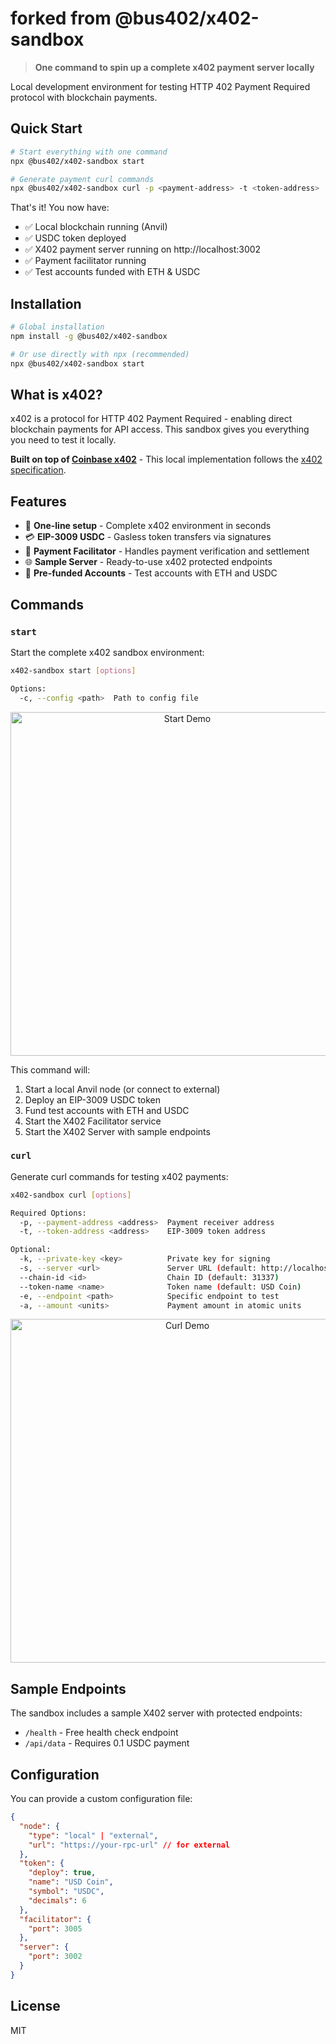 # forked from @bus402/x402-sandbox

> **One command to spin up a complete x402 payment server locally**

Local development environment for testing HTTP 402 Payment Required protocol with blockchain payments.

## Quick Start

```bash
# Start everything with one command
npx @bus402/x402-sandbox start

# Generate payment curl commands
npx @bus402/x402-sandbox curl -p <payment-address> -t <token-address>
```

That's it! You now have:

- ✅ Local blockchain running (Anvil)
- ✅ USDC token deployed
- ✅ X402 payment server running on http://localhost:3002
- ✅ Payment facilitator running
- ✅ Test accounts funded with ETH & USDC

## Installation

```bash
# Global installation
npm install -g @bus402/x402-sandbox

# Or use directly with npx (recommended)
npx @bus402/x402-sandbox start
```

## What is x402?

x402 is a protocol for HTTP 402 Payment Required - enabling direct blockchain payments for API access. This sandbox gives you everything you need to test it locally.

**Built on top of [Coinbase x402](https://github.com/coinbase/x402)** - This local implementation follows the [x402 specification](https://github.com/coinbase/x402/tree/main/specs).

## Features

- 🚀 **One-line setup** - Complete x402 environment in seconds
- 💳 **EIP-3009 USDC** - Gasless token transfers via signatures
- 🔧 **Payment Facilitator** - Handles payment verification and settlement
- 🌐 **Sample Server** - Ready-to-use x402 protected endpoints
- 🧪 **Pre-funded Accounts** - Test accounts with ETH and USDC

## Commands

### `start`

Start the complete x402 sandbox environment:

```bash
x402-sandbox start [options]

Options:
  -c, --config <path>  Path to config file
```

<p align="center">
  <img src="./docs/x402-start.gif" alt="Start Demo" width="550">
</p>

This command will:

1. Start a local Anvil node (or connect to external)
2. Deploy an EIP-3009 USDC token
3. Fund test accounts with ETH and USDC
4. Start the X402 Facilitator service
5. Start the X402 Server with sample endpoints

### `curl`

Generate curl commands for testing x402 payments:

```bash
x402-sandbox curl [options]

Required Options:
  -p, --payment-address <address>  Payment receiver address
  -t, --token-address <address>    EIP-3009 token address

Optional:
  -k, --private-key <key>          Private key for signing
  -s, --server <url>               Server URL (default: http://localhost:3002)
  --chain-id <id>                  Chain ID (default: 31337)
  --token-name <name>              Token name (default: USD Coin)
  -e, --endpoint <path>            Specific endpoint to test
  -a, --amount <units>             Payment amount in atomic units
```

<p align="center">
  <img src="./docs/x402-curl.gif" alt="Curl Demo" width="550">
</p>

## Sample Endpoints

The sandbox includes a sample X402 server with protected endpoints:

- `/health` - Free health check endpoint
- `/api/data` - Requires 0.1 USDC payment

## Configuration

You can provide a custom configuration file:

```json
{
  "node": {
    "type": "local" | "external",
    "url": "https://your-rpc-url" // for external
  },
  "token": {
    "deploy": true,
    "name": "USD Coin",
    "symbol": "USDC",
    "decimals": 6
  },
  "facilitator": {
    "port": 3005
  },
  "server": {
    "port": 3002
  }
}
```

## License

MIT

